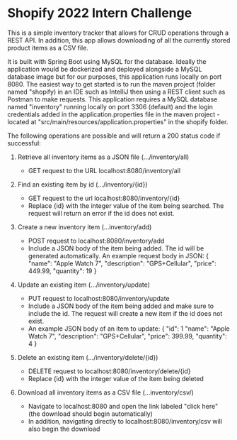# Shopify 2022 Intern Challenge

   This is a simple inventory tracker that allows for CRUD operations through a REST API. In addition, this app allows downloading of all the currently stored product items as a CSV file. 

   It is built with Spring Boot using MySQL for the database. Ideally the application would be dockerized and deployed alongside a MySQL database image but for our purposes, this application runs locally on port 8080. The easiest way to get started is to run the maven project (folder named "shopify) in an IDE such as IntelliJ then using a REST client such as Postman to make requests. This application requires a MySQL database named "inventory" running locally on port 3306 (default) and the login credentials added in the application.properties file in the maven project - located at "src/main/resources/application.properties" in the shopify folder. 



The following operations are possible and will return a 200 status code if successful:

1. Retrieve all inventory items as a JSON file (.../inventory/all)
    - GET request to the URL localhost:8080/inventory/all


2. Find an existing item by id (.../inventory/{id})
    - GET request to the url localhost:8080/inventory/{id}
    - Replace {id} with the integer value of the item being searched. The request will return an error if the id does not exist.


4. Create a new inventory item (...inventory/add)
    - POST request to localhost:8080/inventory/add
    - Include a JSON body of the item being added. The id will be generated automatically. An example request body in JSON:
      {
        "name": "Apple Watch 7",
        "description": "GPS+Cellular",
        "price": 449.99,
        "quantity": 19
      }
      
      
3. Update an existing item (.../inventory/update)
    - PUT request to localhost:8080/inventory/update
    - Include a JSON body of the item being added and make sure to include the id. The request will create a new item if the id does not exist.
    - An example JSON body of an item to update:
      {
        "id": 1
        "name": "Apple Watch 7",
        "description": "GPS+Cellular",
        "price": 399.99,
        "quantity": 4
      }    


4. Delete an existing item (.../inventory/delete/{id})
    - DELETE request to localhost:8080/inventory/delete/{id}
    - Replace {id} with the integer value of the item being deleted


5. Download all inventory items as a CSV file (...inventory/csv/)
    - Navigate to localhost:8080 and open the link labeled "click here" (the download should begin automatically)
    - In addition, navigating directly to localhost:8080/inventory/csv will also begin the download
